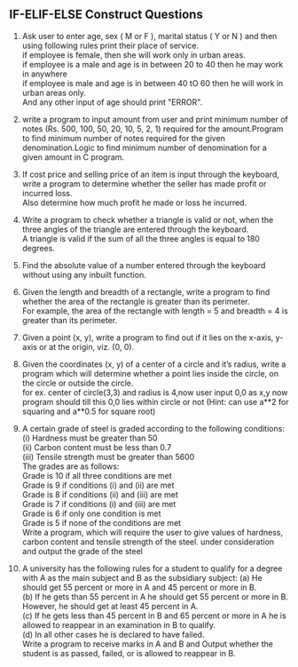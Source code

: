 ## **IF-ELIF-ELSE Construct Questions**

1.	Ask user to enter age, sex ( M or F ), marital status ( Y or N ) and then using following rules print their place of service. 
<br> if employee is female, then she will work only in urban areas. 
<br> if employee is a male and age is in between 20 to 40 then he may work in anywhere 
<br> if employee is male and age is in between 40 tO 60 then he will work in urban areas only. 
<br> And any other input of age should print "ERROR". 

2.	write a program to input amount from user and print minimum number of notes (Rs. 500, 100, 50, 20, 10, 5, 2, 1) 
required for the amount.Program to find minimum number of notes required for the given denomination.Logic to find minimum number of denomination for a given amount in C program.

3.	If cost price and selling price of an item is input through the keyboard, write a program to determine whether the seller has made profit or incurred loss. 
    <br>           Also determine how much profit he made or loss he incurred.

4.	Write a program to check whether a triangle is valid or not, when the three angles of the triangle are entered through the keyboard. 
     <br>          A triangle is valid if the sum of all the three angles is equal to 180 degrees.

5.	Find the absolute value of a number entered through the keyboard without using any inbuilt function.

6.	Given the length and breadth of a rectangle, write a program to find whether the area of the rectangle is greater than its perimeter. 
     <br>For example, the area of the rectangle with length = 5 and breadth = 4 is greater than its perimeter.

7.	Given a point (x, y), write a program to find out if it lies on the x-axis, y-axis or at the origin, viz. (0, 0).

8.	Given the coordinates (x, y) of a center of a circle and it’s radius, write a program which will determine whether a point lies inside the circle, on the circle or outside the circle.<br>
for ex. center of circle(3,3) and radius is 4,now user input 0,0 as x,y
now program should till this 0,0 lies within circle or not
(Hint: can use a\*\*2  for squaring and  a\*\*0.5 for square root)

9.	A certain grade of steel is graded according to the following conditions:
(i) Hardness must be greater than 50<br>
(ii) Carbon content must be less than 0.7<br>
(iii) Tensile strength must be greater than 5600<br>
The grades are as follows:<br>
Grade is 10 if all three conditions are met<br>
Grade is 9 if conditions (i) and (ii) are met<br>
Grade is 8 if conditions (ii) and (iii) are met<br>
Grade is 7 if conditions (i) and (iii) are met<br>
Grade is 6 if only one condition is met<br>
Grade is 5 if none of the conditions are met<br>
Write a program, which will require the user to give values of hardness, carbon content and tensile strength of the steel.
under consideration and output the grade of the steel

10.	A university has the following rules for a student to qualify for a degree with A as the main subject and B as the subsidiary subject:
(a) He should get 55 percent or more in A and 45 percent or more in B.<br>
(b) If he gets than 55 percent in A he should get 55 percent or more in B. However, he should get at least 45 percent in A.<br>
(c) If he gets less than 45 percent in B and 65 percent or more in A he is allowed to reappear in an examination in B to qualify.<br>
(d) In all other cases he is declared to have failed.<br>
Write a program to receive marks in A and B and Output whether the student is as passed, failed, or is allowed to reappear in B.<br>

